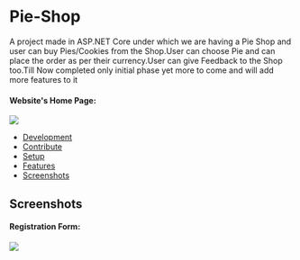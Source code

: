 # Pie-Shop
A project made in ASP.NET Core under which we are having a Pie Shop and user can buy Pies/Cookies from the Shop.User can choose Pie and can place the order as per their currency.User can give Feedback to the Shop too.Till Now completed only initial phase yet more to come and will add more features to it


#### Website's Home Page:
![](https://github.com/DhruvKinger/Pie-Shop/blob/master/Forgithub/Screenshot%20(644).png)

+ [Development](#development)
+ [Contribute](#contribute)
+ [Setup](#setup)
+ [Features](#features)
+ [Screenshots](#screenshots)

## Screenshots

#### Registration Form:
![](https://github.com/DhruvKinger/Pie-Shop/blob/master/Forgithub/Screenshot%20(645).png)

